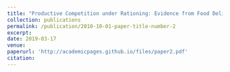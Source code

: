 ```yaml
---
title: "Productive Competition under Rationing: Evidence from Food Delivery in China"
collection: publications
permalink: /publication/2010-10-01-paper-title-number-2
excerpt: 
date: 2019-03-17
venue: 
paperurl: 'http://academicpages.github.io/files/paper2.pdf'
citation: 
---
```

<!-- This paper is about the number 2. The number 3 is left for future work. -->

<!-- [Download paper here](http://academicpages.github.io/files/paper2.pdf) -->

<!-- Recommended citation: Your Name, You. (2010). "Paper Title Number 2." <i>Journal 1</i>. 1(2). -->
